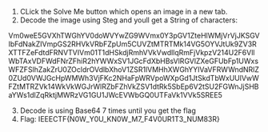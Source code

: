 1. CLick the Solve Me button which opens an image in a new tab.
2. Decode the image using Steg and youll get a String of characters:

Vm0weE5GVXhTWGhYV0doWVYwZG9WVmx0Y3pGV1ZteHlWMjVrVjJKSGVIbFdNakZIVmpGS2RHVkVRbFZpUm5CUVZtMTRTMk14VG5OYVJtUk9ZV3RXTTFZeFdtdFRNVTVIVm01T1dHSkdjRmhVVkVwdllqRmFjVkpzV214U2F6VllWbTAxVDFWdFNrZFhiR2hYWWxSV1JGcFdXbHBsVlRGVlZXeGFUbFp1UWxsWFZFSlhZakZrU0ZOcldrOVdlbXhoV1ZSR1lVMHhXWGhYYlVaVFRWWndNRlZ0ZUd0VWJGcHpWMWh3VjFKc2NHaFpWRVpoWXpGd1JtSkdTbWxUUlVwWFZtMTRZVk14WkVkWGJrWlRZbFZhVkZSV1dtRk5SbEp6V2tSU2FGWnJjSHBaYWs1dlZqRktjMWRzVG1GU1JWcEVWbGQ0UTFaVk1VVk5SREE5

3. Decode is using Base64 7 times until you get the flag
4. Flag: IEEECTF{N0W_Y0U_KN0W_M7_F4V0UR1T3_NUM83R}
 
